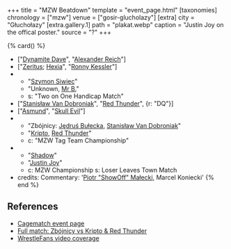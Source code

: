 +++
title = "MZW Beatdown"
template = "event_page.html"
[taxonomies]
chronology = ["mzw"]
venue = ["gosir-glucholazy"]
[extra]
city = "Głuchołazy"
[extra.gallery.1]
path = "plakat.webp"
caption = "Justin Joy on the offical poster."
source = "?"
+++

{% card() %}
- ["[Dynamite Dave](@/w/dynamite-dave.md)", "[Alexander Reich](@/w/alex-ace.md)"]
- ["[Zeritus](@/w/zeritus.md); [Hexia](@/w/hexia.md)", "[Ronny Kessler](@/w/ronny-kessler.md)"]
- - "[Szymon Siwiec](@/w/szymon-siwiec.md)"
  - "Unknown, [Mr B.](@/w/mr-b.md)"
  - s: "Two on One Handicap Match"
- ["[Stanisław Van Dobroniak](@/w/stanislaw-van-dobroniak.md)", "[Red Thunder](@/w/red-thunder.md)",
  {r: "DQ"}]
- ["[Asmund](@/w/asmund.md)", "[Skull Evil](@/w/skull-evil.md)"]
- - "Zbójnicy: [Jędruś Bułecka](@/w/jedrus-bulecka.md), [Stanisław Van Dobroniak](@/w/stanislaw-van-dobroniak.md)"
  - "[Kripto](@/w/kripto.md), [Red Thunder](@/w/red-thunder.md)"
  - c: "MZW Tag Team Championship"
- - "[Shadow](@/w/shadow.md)"
  - "[Justin Joy](@/w/justin-joy.md)"
  - c: MZW Championship
    s: Loser Leaves Town Match
- credits:
    Commentary: '[Piotr "ShowOff" Małecki](@/w/piotr-malecki.md), Marcel Koniecki'
{% end %}

## References

* [Cagematch event page](https://www.cagematch.net/?id=1&nr=153713)
* [Full match: Zbójnicy vs Kripto & Red Thunder](https://youtu.be/DEkQgT53Nnc)
* [WrestleFans video coverage](https://youtu.be/4LgYjxWLvFs)
